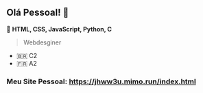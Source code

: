 ## Olá Pessoal! 👋

💟 **HTML, CSS, JavaScript, Python, C**

> Webdesginer

- 🇧🇷 C2
- 🇫🇷 A2
### Meu Site Pessoal: https://jhww3u.mimo.run/index.html
